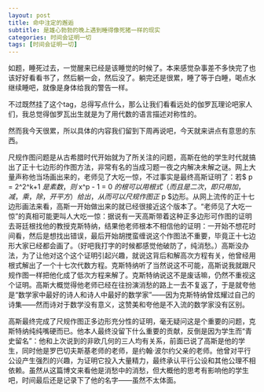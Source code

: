 ```yaml
---
layout: post
title: 命中注定的邂逅
subtitle: 是雄心勃勃的晚上遇到睡得像死猪一样的现实
categories: 时间会证明一切
tags: [时间会证明一切]
---
```


如题，睡死过去，一觉醒来已经是该睡觉的时候了。本来感觉杂事差不多快完了也该好好看看书了，然后躺一会，然后没了。躺完还是很累，睡了等于白睡，喝点水继续睡吧，就像是身体给我的警告一样。

不过既然挂了这个tag，总得写点什么，那么让我们看看远处的伽罗瓦理论吧家人们，我总觉得伽罗瓦出生就是为了用代数的语言描述对称性的。

然而我今天很累，所以具体的内容我们留到下周再说吧，今天就来讲点有意思的东西。

尺规作图问题是从古希腊时代开始就为了所关注的问题，高斯在他的学生时代就搞出了正十七边形的作图方法，非常有名的当成习题一夜之内解决未解之谜。网上大量声称他当场画出来的，老师见了大吃一惊，不过事实是最终高斯证明了：若$ p = 2^2^k+1 $是素数，则$ x^p - 1 = 0 $的根可以用根式（而且是二次，即只用加，减，乘，除，开平方）给出，从而可以尺规作图正$ p $边形。从网上流传的正十七边形画法来看，高斯一开始做出来的就已经很接近这个版本了。“老师见了大吃一惊”的真相可能更叫人大吃一惊：据说有一天高斯带着这种正多边形可作图的证明去哥廷根找他的教授克斯特纳，结果他老师根本不相信他的证明：一开始不想花时间看，然后是想找出错误，最后开始胡搅蛮缠说这个作图法不重要，毕竟正十七边形大家已经都会画了。（好吧我打字的时候都感觉他破防了，纯消愁。）高斯没办法，为了让他对这个这个证明引起兴趣，就说这背后和解高次方程有关，他曾经用根式解出了一个十七次代数方程。克斯特纳听了当然说这不可能，高斯说我就跟尺规作图一样把他化成了低次方程来解了。克斯特纳说这不是废话嘛，仍然不重视这个证明。高斯大概觉得他老师已经在往扮演消愁的路上一去不复返了，于是就夸他是“数学家中最好的诗人和诗人中最好的数学家”——因为克斯特纳曾炫耀过自己的诗集——然而诗对于数学没有意义，这赞美和夸他是不入流的数学家没有区别。

高斯最终完成了尺规作图正多边形充分性的证明，毫无疑问这是个重要的问题，克斯特纳纯纯嘴硬而已。他本人最终没留下什么重要的贡献，反倒是因为学生而“青史留名”：他和上次说到的非欧几何的三人均有关系，前面已说了高斯是他的学生，同时他是罗巴切夫斯基老师的老师，是约翰·波尔约父亲的老师。他曾对平行公设产生强烈的兴趣，为证明它投入大量精力，最终承认平行公设和其他公理不相依赖。虽然从这篇博文来看他是消愁中的消愁，但大概他的思考有影响他的学生吧，时间最后还是记录下了他的名字——虽然不太体面。